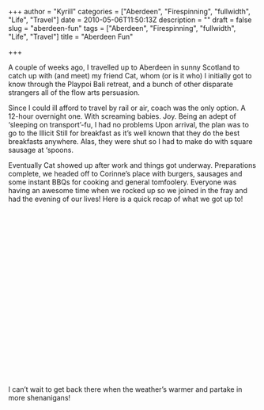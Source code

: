 +++
author = "Kyrill"
categories = ["Aberdeen", "Firespinning", "fullwidth", "Life", "Travel"]
date = 2010-05-06T11:50:13Z
description = ""
draft = false
slug = "aberdeen-fun"
tags = ["Aberdeen", "Firespinning", "fullwidth", "Life", "Travel"]
title = "Aberdeen Fun"

+++


A couple of weeks ago, I travelled up to Aberdeen in sunny Scotland to catch up with (and meet) my friend Cat, whom (or is it who) I initially got to know through the Playpoi Bali retreat, and a bunch of other disparate strangers all of the flow arts persuasion.

Since I could ill afford to travel by rail or air, coach was the only option. A 12-hour overnight one. With screaming babies. Joy. Being an adept of ‘sleeping on transport’-fu, I had no problems Upon arrival, the plan was to go to the Illicit Still for breakfast as it’s well known that they do the best breakfasts anywhere. Alas, they were shut so I had to make do with square sausage at ‘spoons.

Eventually Cat showed up after work and things got underway. Preparations complete, we headed off to Corinne’s place with burgers, sausages and some instant BBQs for cooking and general tomfoolery. Everyone was having an awesome time when we rocked up so we joined in the fray and had the evening of our lives! Here is a quick recap of what we got up to!

<object classid="clsid:d27cdb6e-ae6d-11cf-96b8-444553540000" codebase="https://download.macromedia.com/pub/shockwave/cabs/flash/swflash.cab#version=6,0,40,0" height="340" width="560"><param name="allowFullScreen" value="true"></param><param name="allowscriptaccess" value="always"></param><param name="src" value="https://www.youtube.com/v/JSDsbStm5Sw&hl=en_GB&fs=1&"></param><param name="allowfullscreen" value="true"></param><embed allowfullscreen="true" allowscriptaccess="always" height="340" src="https://www.youtube.com/v/JSDsbStm5Sw&hl=en_GB&fs=1&" type="application/x-shockwave-flash" width="560"></embed></object>

I can’t wait to get back there when the weather’s warmer and partake in more shenanigans!


